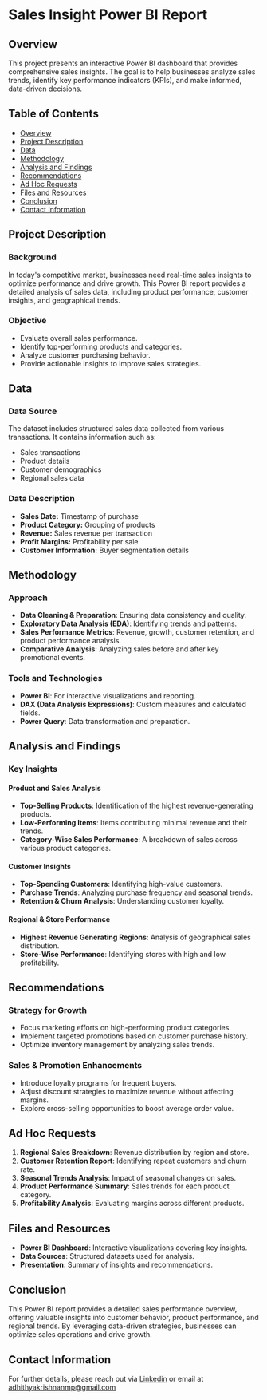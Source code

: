 # Sales Insight Power BI Report

## Overview
This project presents an interactive Power BI dashboard that provides comprehensive sales insights. The goal is to help businesses analyze sales trends, identify key performance indicators (KPIs), and make informed, data-driven decisions.

## Table of Contents
- [Overview](#overview)
- [Project Description](#project-description)
- [Data](#data)
- [Methodology](#methodology)
- [Analysis and Findings](#analysis-and-findings)
- [Recommendations](#recommendations)
- [Ad Hoc Requests](#ad-hoc-requests)
- [Files and Resources](#files-and-resources)
- [Conclusion](#conclusion)
- [Contact Information](#contact-information)

## Project Description
### Background
In today's competitive market, businesses need real-time sales insights to optimize performance and drive growth. This Power BI report provides a detailed analysis of sales data, including product performance, customer insights, and geographical trends.

### Objective
- Evaluate overall sales performance.
- Identify top-performing products and categories.
- Analyze customer purchasing behavior.
- Provide actionable insights to improve sales strategies.

## Data
### Data Source
The dataset includes structured sales data collected from various transactions. It contains information such as:
- Sales transactions
- Product details
- Customer demographics
- Regional sales data

### Data Description
- **Sales Date:** Timestamp of purchase
- **Product Category:** Grouping of products
- **Revenue:** Sales revenue per transaction
- **Profit Margins:** Profitability per sale
- **Customer Information:** Buyer segmentation details

## Methodology
### Approach
- **Data Cleaning & Preparation**: Ensuring data consistency and quality.
- **Exploratory Data Analysis (EDA)**: Identifying trends and patterns.
- **Sales Performance Metrics**: Revenue, growth, customer retention, and product performance analysis.
- **Comparative Analysis**: Analyzing sales before and after key promotional events.

### Tools and Technologies
- **Power BI**: For interactive visualizations and reporting.
- **DAX (Data Analysis Expressions)**: Custom measures and calculated fields.
- **Power Query**: Data transformation and preparation.

## Analysis and Findings
### Key Insights
#### Product and Sales Analysis
- **Top-Selling Products**: Identification of the highest revenue-generating products.
- **Low-Performing Items**: Items contributing minimal revenue and their trends.
- **Category-Wise Sales Performance**: A breakdown of sales across various product categories.

#### Customer Insights
- **Top-Spending Customers**: Identifying high-value customers.
- **Purchase Trends**: Analyzing purchase frequency and seasonal trends.
- **Retention & Churn Analysis**: Understanding customer loyalty.

#### Regional & Store Performance
- **Highest Revenue Generating Regions**: Analysis of geographical sales distribution.
- **Store-Wise Performance**: Identifying stores with high and low profitability.

## Recommendations
### Strategy for Growth
- Focus marketing efforts on high-performing product categories.
- Implement targeted promotions based on customer purchase history.
- Optimize inventory management by analyzing sales trends.

### Sales & Promotion Enhancements
- Introduce loyalty programs for frequent buyers.
- Adjust discount strategies to maximize revenue without affecting margins.
- Explore cross-selling opportunities to boost average order value.

## Ad Hoc Requests
1. **Regional Sales Breakdown**: Revenue distribution by region and store.
2. **Customer Retention Report**: Identifying repeat customers and churn rate.
3. **Seasonal Trends Analysis**: Impact of seasonal changes on sales.
4. **Product Performance Summary**: Sales trends for each product category.
5. **Profitability Analysis**: Evaluating margins across different products.

## Files and Resources
- **Power BI Dashboard**: Interactive visualizations covering key insights.
- **Data Sources**: Structured datasets used for analysis.
- **Presentation**: Summary of insights and recommendations.

## Conclusion
This Power BI report provides a detailed sales performance overview, offering valuable insights into customer behavior, product performance, and regional trends. By leveraging data-driven strategies, businesses can optimize sales operations and drive growth.

## Contact Information
For further details, please reach out via [Linkedin](https://www.linkedin.com/in/adhithyakrishnan) or email at adhithyakrishnanmp@gmail.com


